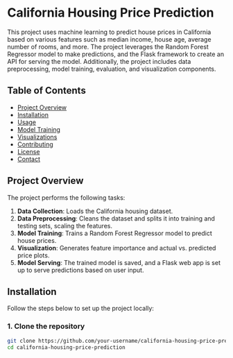 # California Housing Price Prediction

This project uses machine learning to predict house prices in California based on various features such as median income, house age, average number of rooms, and more. The project leverages the Random Forest Regressor model to make predictions, and the Flask framework to create an API for serving the model. Additionally, the project includes data preprocessing, model training, evaluation, and visualization components.

## Table of Contents

- [Project Overview](#project-overview)
- [Installation](#installation)
- [Usage](#usage)
- [Model Training](#model-training)
- [Visualizations](#visualizations)
- [Contributing](#contributing)
- [License](#license)
- [Contact](#contact)

## Project Overview

The project performs the following tasks:

1. **Data Collection**: Loads the California housing dataset.
2. **Data Preprocessing**: Cleans the dataset and splits it into training and testing sets, scaling the features.
3. **Model Training**: Trains a Random Forest Regressor model to predict house prices.
4. **Visualization**: Generates feature importance and actual vs. predicted price plots.
5. **Model Serving**: The trained model is saved, and a Flask web app is set up to serve predictions based on user input.

## Installation

Follow the steps below to set up the project locally:

### 1. Clone the repository

```bash
git clone https://github.com/your-username/california-housing-price-prediction.git
cd california-housing-price-prediction
